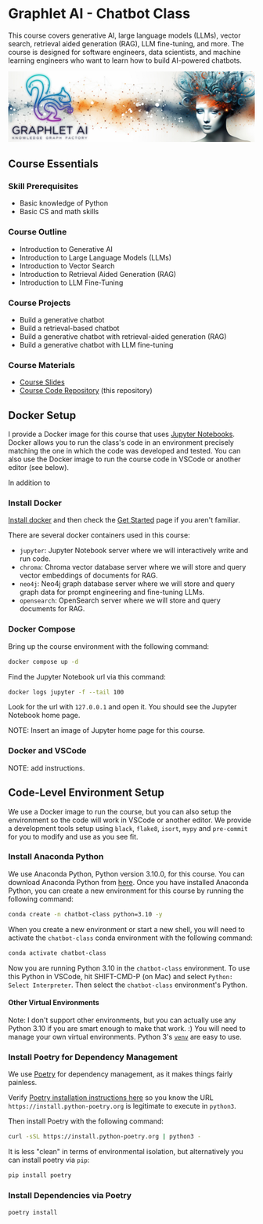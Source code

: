 # Graphlet AI - Chatbot Class

This course covers generative AI, large language models (LLMs), vector search, retrieval aided generation (RAG), LLM fine-tuning, and more. The course is designed for software engineers, data scientists, and machine learning engineers who want to learn how to build AI-powered chatbots.

<center><img src="images/Graphlet-AI-Banner-with-Hypergraph-and-Womans-Head.jpg" /></center>

## Course Essentials

### Skill Prerequisites

- Basic knowledge of Python
- Basic CS and math skills

### Course Outline

- Introduction to Generative AI
- Introduction to Large Language Models (LLMs)
- Introduction to Vector Search
- Introduction to Retrieval Aided Generation (RAG)
- Introduction to LLM Fine-Tuning

### Course Projects

- Build a generative chatbot
- Build a retrieval-based chatbot
- Build a generative chatbot with retrieval-aided generation (RAG)
- Build a generative chatbot with LLM fine-tuning

### Course Materials

- [Course Slides](https://bit.ly/graphlet_chatbot_slides)
- [Course Code Repository](https://github.com/Graphlet-AI/chatbot-class) (this repository)

## Docker Setup

I provide a Docker image for this course that uses [Jupyter Notebooks](https://jupyter.org/). Docker allows you to run the class's code in an environment precisely matching the one in which the code was developed and tested. You can also use the Docker image to run the course code in VSCode or another editor (see below).

In addition to 

### Install Docker

[Install docker](https://docs.docker.com/engine/install/) and then check the [Get Started](https://www.docker.com/get-started/) page if you aren't familiar.

There are several docker containers used in this course:

- `jupyter`: Jupyter Notebook server where we will interactively write and run code.
- `chroma`: Chroma vector database server where we will store and query vector embeddings of documents for RAG.
- `neo4j`: Neo4j graph database server where we will store and query graph data for prompt engineering and fine-tuning LLMs.
- `opensearch`: OpenSearch server where we will store and query documents for RAG.

### Docker Compose

Bring up the course environment with the following command:

```bash
docker compose up -d
```

Find the Jupyter Notebook url via this command:

```bash
docker logs jupyter -f --tail 100
```

Look for the url with `127.0.0.1` and open it. You should see the Jupyter Notebook home page.

NOTE: Insert an image of Jupyter home page for this course.

### Docker and VSCode

NOTE: add instructions.

## Code-Level Environment Setup

We use a Docker image to run the course, but you can also setup the environment so the code will work in VSCode or another editor. We provide a development tools setup using `black`, `flake8`, `isort`, `mypy` and `pre-commit` for you to modify and use as you see fit.

### Install Anaconda Python

We use Anaconda Python, Python version 3.10.0, for this course. You can download Anaconda Python from [here](https://www.anaconda.com/products/individual). Once you have installed Anaconda Python, you can create a new environment for this course by running the following command:

```bash
conda create -n chatbot-class python=3.10 -y
```

When you create a new environment or start a new shell, you will need to activate the `chatbot-class` conda environment with the following command:

```bash
conda activate chatbot-class
```

Now you are running Python 3.10 in the `chatbot-class` environment. To use this Python in VSCode, hit SHIFT-CMD-P (on Mac) and select `Python: Select Interpreter`. Then select the `chatbot-class` environment's Python.

#### Other Virtual Environments

Note: I don't support other environments, but you can actually use any Python 3.10 if you are smart enough to make that work. :) You will need to manage your own virtual environments. Python 3's [`venv`](https://docs.python.org/3/library/venv.html) are easy to use.

### Install Poetry for Dependency Management

We use [Poetry](https://python-poetry.org/) for dependency management, as it makes things fairly painless. 

Verify [Poetry installation instructions here](https://python-poetry.org/docs/#installation) so you know the URL `https://install.python-poetry.org` is legitimate to execute in `python3`.

Then install Poetry with the following command:

```bash
curl -sSL https://install.python-poetry.org | python3 -
```

It is less "clean" in terms of environmental isolation, but alternatively you can install poetry via `pip`:

```bash
pip install poetry
```

### Install Dependencies via Poetry

```bash
poetry install
```
